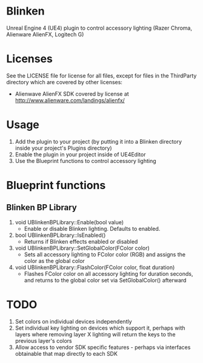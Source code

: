 # Blinken
Unreal Engine 4 (UE4) plugin to control accessory lighting (Razer Chroma, Alienware AlienFX, Logitech G)

# Licenses

See the LICENSE file for license for all files, except for files in the ThirdParty directory which are covered by other licenses:

* Alienwave AlienFX SDK covered by license at http://www.alienware.com/landings/alienfx/


# Usage

1. Add the plugin to your project (by putting it into a Blinken directory inside your project's Plugins directory)
2. Enable the plugin in your project inside of UE4Editor
3. Use the Blueprint functions to control accessory lighting

# Blueprint functions

## Blinken BP Library

1. void UBlinkenBPLibrary::Enable(bool value)
   * Enable or disable Blinken lighting.  Defaults to enabled.
2. bool UBlinkenBPLibrary::IsEnabled()
   * Returns if Blinken effects enabled or disabled
3. void UBlinkenBPLibrary::SetGlobalColor(FColor color)
   * Sets all accessory lighting to FColor color (RGB) and assigns the color as the global color
4. void UBlinkenBPLibrary::FlashColor(FColor color, float duration)
   * Flashes FColor color on all accessory lighting for duration seconds, and returns to the global color set via SetGlobalColor() afterward

# TODO

1. Set colors on individual devices independently
2. Set individual key lighting on devices which support it, perhaps with layers where removing layer X lighting will return the keys to the previous layer's colors
3. Allow access to vendor SDK specific features - perhaps via interfaces obtainable that map directly to each SDK 



